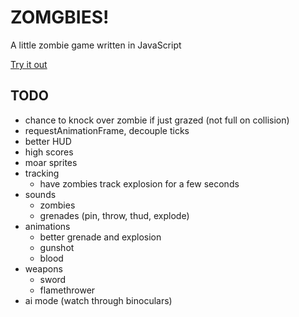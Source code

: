 # ZOMGBIES!

A little zombie game written in JavaScript

[Try it out](http://jenseng.github.io/zomgbies)

## TODO

* chance to knock over zombie if just grazed (not full on collision)
* requestAnimationFrame, decouple ticks
* better HUD
* high scores
* moar sprites
* tracking
  * have zombies track explosion for a few seconds
* sounds
  * zombies
  * grenades (pin, throw, thud, explode)
* animations
  * better grenade and explosion
  * gunshot
  * blood
* weapons
  * sword
  * flamethrower
* ai mode (watch through binoculars)
